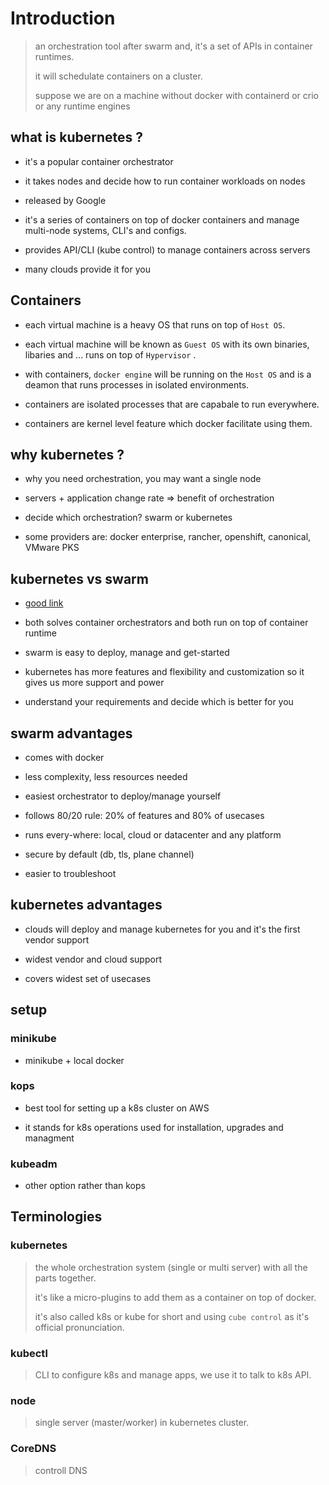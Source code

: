 # Introduction

> an orchestration tool after swarm and, it's a set of APIs in container runtimes.
>
> it will schedulate containers on a cluster.
>
> suppose we are on a machine without docker with containerd or crio or any runtime engines

## what is kubernetes ?

- it's a popular container orchestrator

- it takes nodes and decide how to run container workloads on nodes

- released by Google

- it's a series of containers on top of docker containers and manage multi-node systems, CLI's and configs.

- provides API/CLI (kube control) to manage containers across servers

- many clouds provide it for you

## Containers

- each virtual machine is a heavy OS that runs on top of `Host OS`.

- each virtual machine will be known as `Guest OS` with its own binaries, libaries and ... runs on top of `Hypervisor` .

- with containers, `docker engine` will be running on the `Host OS` and is a deamon that runs processes in isolated environments.

- containers are isolated processes that are capabale to run everywhere.

- containers are kernel level feature which docker facilitate using them.

## why kubernetes ?

- why you need orchestration, you may want a single node

- servers + application change rate => benefit of orchestration

- decide which orchestration? swarm or kubernetes

- some providers are: docker enterprise, rancher, openshift, canonical, VMware PKS

## kubernetes vs swarm

- [good link](https://www.cloudsavvyit.com/10075/what-is-containerd-and-how-does-it-relate-to-docker-and-kubernetes/)

- both solves container orchestrators and both run on top of container runtime

- swarm is easy to deploy, manage and get-started

- kubernetes has more features and flexibility and customization so it gives
us more support and power

- understand your requirements and decide which is better for you

## swarm advantages

- comes with docker

- less complexity, less resources needed

- easiest orchestrator to deploy/manage yourself

- follows 80/20 rule: 20% of features and 80% of usecases

- runs every-where: local, cloud or datacenter and any platform

- secure by default (db, tls, plane channel)

- easier to troubleshoot

## kubernetes advantages

- clouds will deploy and manage kubernetes for you and
it's the first vendor support

- widest vendor and cloud support

- covers widest set of usecases

## setup

### minikube

- minikube + local docker

### kops

- best tool for setting up a k8s cluster on AWS

- it stands for k8s operations used for installation, upgrades and managment

### kubeadm

- other option rather than kops

## Terminologies

### kubernetes

> the whole orchestration system (single or multi server) with all the parts together.
>
> it's like a micro-plugins to add them as a container on top of docker.
>
> it's also called k8s or kube for short and using `cube control` as it's official pronunciation.

### kubectl

> CLI to configure k8s and manage apps, we use it to talk to k8s API.

### node

> single server (master/worker) in kubernetes cluster.

### CoreDNS

> controll DNS
